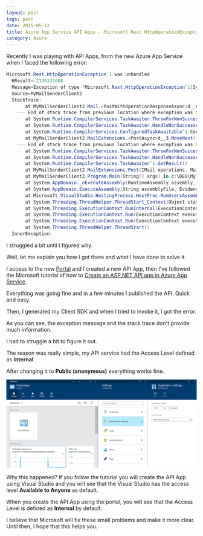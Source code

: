 ```yaml
---
layout: post
tags: post
date: 2015-05-12
title: Azure App Service API Apps - Microsoft Rest HttpOperationException
category: Azure
---
```


Recently I was playing with API Apps, from the new Azure App Service when I faced the following error:

```csharp
Microsoft.Rest.HttpOperationException`1 was unhandled
  HResult=-2146233088
  Message=Exception of type 'Microsoft.Rest.HttpOperationException`1[System.Object]' was thrown.
  Source=MyMailSenderClient2
  StackTrace:
       at MyMailSenderClient2.Mail.<PostWithOperationResponseAsync>d__0.MoveNext() in c:\DEV\MyTestApi\MyMailSenderClient2\TestMailApi\Mail.cs:line 129
    --- End of stack trace from previous location where exception was thrown ---
       at System.Runtime.CompilerServices.TaskAwaiter.ThrowForNonSuccess(Task task)
       at System.Runtime.CompilerServices.TaskAwaiter.HandleNonSuccessAndDebuggerNotification(Task task)
       at System.Runtime.CompilerServices.ConfiguredTaskAwaitable`1.ConfiguredTaskAwaiter.GetResult()
       at MyMailSenderClient2.MailExtensions.<PostAsync>d__3.MoveNext() in c:\DEV\MyTestApi\MyMailSenderClient2\TestMailApi\MailExtensions.cs:line 42
    --- End of stack trace from previous location where exception was thrown ---
       at System.Runtime.CompilerServices.TaskAwaiter.ThrowForNonSuccess(Task task)
       at System.Runtime.CompilerServices.TaskAwaiter.HandleNonSuccessAndDebuggerNotification(Task task)
       at System.Runtime.CompilerServices.TaskAwaiter`1.GetResult()
       at MyMailSenderClient2.MailExtensions.Post(IMail operations, MailModel data) in c:\DEV\MyTestApi\MyMailSenderClient2\TestMailApi\MailExtensions.cs:line 24
       at MyMailSenderClient2.Program.Main(String[] args) in c:\DEV\MyTestApi\MyMailSenderClient2\Program.cs:line 16
       at System.AppDomain._nExecuteAssembly(RuntimeAssembly assembly, String[] args)
       at System.AppDomain.ExecuteAssembly(String assemblyFile, Evidence assemblySecurity, String[] args)
       at Microsoft.VisualStudio.HostingProcess.HostProc.RunUsersAssembly()
       at System.Threading.ThreadHelper.ThreadStart_Context(Object state)
       at System.Threading.ExecutionContext.RunInternal(ExecutionContext executionContext, ContextCallback callback, Object state, Boolean preserveSyncCtx)
       at System.Threading.ExecutionContext.Run(ExecutionContext executionContext, ContextCallback callback, Object state, Boolean preserveSyncCtx)
       at System.Threading.ExecutionContext.Run(ExecutionContext executionContext, ContextCallback callback, Object state)
       at System.Threading.ThreadHelper.ThreadStart()
  InnerException:
```

I struggled a bit until I figured why.

Well, let me explain you how I got there and what I have done to solve it.

I access to the new [Portal](http://portal.azure.com) and I created a new API App, then I've followed the Microsoft tutorial of how to [Create an ASP.NET API app in Azure App Service](http://azure.microsoft.com/en-us/documentation/articles/app-service-dotnet-create-api-app/).

Everything was going fine and in a few minutes I published the API. Quick and easy.

Then, I generated my Client SDK and when I tried to invoke it, I got the error.

As you can see, the exception message and the stack trace don't provide much information.

I had to struggle a bit to figure it out.

The reason was really simple, my API service had the Access Level defined as **Internal**.

After changing it to **Public (anonymous)** everything works fine.

![Azure API App - Access Level](/images/azure-app-service-api-apps-microsoft-rest-httpoperationexception-access-level.png)

Why this happened? If you follow the tutorial you will create the API App using Visual Studio and you will see that the Visual Studio has the access level **Available to Anyone** as default.

When you create the API App using the portal, you will see that the Access Level is defined as **Internal** by default.

I believe that Microsoft will fix these small problems and make it more clear.
Until then, I hope that this helps you.
